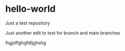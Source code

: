 # hello-world
Just a test repository

Just another edit to test for branch and main branches

lhgjdflghgfdljghshg
